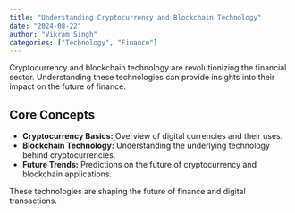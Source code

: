 ```yaml
---
title: "Understanding Cryptocurrency and Blockchain Technology"
date: "2024-08-22"
author: "Vikram Singh"
categories: ["Technology", "Finance"]
---
```


Cryptocurrency and blockchain technology are revolutionizing the financial sector. Understanding these technologies can provide insights into their impact on the future of finance.

## Core Concepts

- **Cryptocurrency Basics:** Overview of digital currencies and their uses.
- **Blockchain Technology:** Understanding the underlying technology behind cryptocurrencies.
- **Future Trends:** Predictions on the future of cryptocurrency and blockchain applications.

These technologies are shaping the future of finance and digital transactions.
